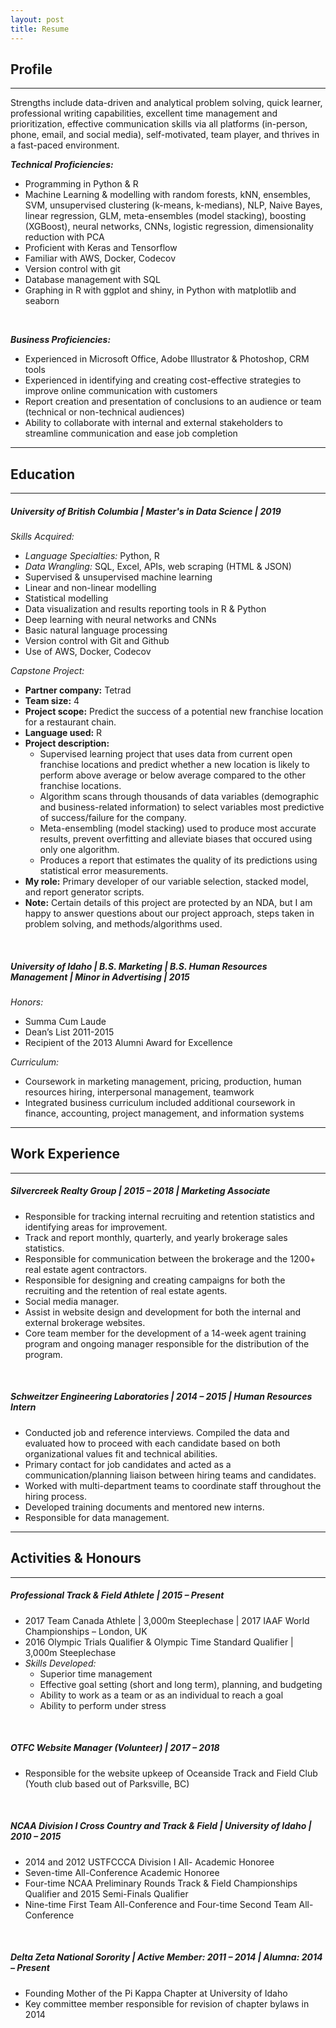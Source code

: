 ```yaml
---
layout: post
title: Resume
---
```


## Profile
-------------------------------------------------------------

Strengths include data-driven and analytical problem solving, quick learner, professional writing capabilities, excellent time management and prioritization, effective communication skills via all platforms (in-person, phone, email, and social media), self-motivated, team player, and thrives in a fast-paced environment.
<br>

***Technical Proficiencies:***
- Programming in Python & R
- Machine Learning & modelling with random forests, kNN, ensembles, SVM, unsupervised clustering (k-means, k-medians), NLP, Naive Bayes, linear regression, GLM, meta-ensembles (model stacking), boosting (XGBoost), neural networks, CNNs, logistic regression, dimensionality reduction with PCA
- Proficient with Keras and Tensorflow
- Familiar with AWS, Docker, Codecov
- Version control with git
- Database management with SQL
- Graphing in R with ggplot and shiny, in Python with matplotlib and seaborn
<br>

***Business Proficiencies:***
- Experienced in Microsoft Office, Adobe Illustrator & Photoshop, CRM tools 
- Experienced in identifying and creating cost-effective strategies to improve online communication with customers
- Report creation and presentation of conclusions to an audience or team (technical or non-technical audiences)
- Ability to collaborate with internal and external stakeholders to streamline communication and ease job completion

--------------------------------------------------------------------------------

## Education
--------------------------------------------------------------------------------

##### University of British Columbia \| Master's in Data Science \| 2019

*Skills Acquired:*
- *Language Specialties:* Python, R
- *Data Wrangling:* SQL, Excel, APIs, web scraping (HTML & JSON)
- Supervised & unsupervised machine learning
- Linear and non-linear modelling
- Statistical modelling
- Data visualization and results reporting tools in R & Python
- Deep learning with neural networks and CNNs
- Basic natural language processing
- Version control with Git and Github
- Use of AWS, Docker, Codecov


*Capstone Project:*
- **Partner company:** Tetrad
- **Team size:** 4
- **Project scope:** Predict the success of a potential new franchise location for a restaurant chain.
- **Language used:** R
- **Project description:** 
    - Supervised learning project that uses data from current open franchise locations and predict whether a new location is likely to perform above average or below average compared to the other franchise locations. 
    - Algorithm scans through thousands of data variables (demographic and business-related information) to select variables most predictive of success/failure for the company. 
    - Meta-ensembling (model stacking) used to produce most accurate results, prevent overfitting and alleviate biases that occured using only one algorithm. 
    - Produces a report that estimates the quality of its predictions using statistical error measurements.
- **My role:** Primary developer of our variable selection, stacked model, and report generator scripts.
- **Note:** Certain details of this project are protected by an NDA, but I am happy to answer questions about our project approach, steps taken in problem solving, and methods/algorithms used.

<br>

##### University of Idaho \|  B.S. Marketing \| B.S. Human Resources Management \| Minor in Advertising \| 2015

*Honors:*
- Summa Cum Laude
- Dean’s List 2011-2015
- Recipient of the 2013 Alumni Award for Excellence


*Curriculum:*
- Coursework in marketing management, pricing, production, human resources hiring, interpersonal management, teamwork
- Integrated business curriculum included additional coursework in finance, accounting, project management, and information systems

---------------------------------------------------------------------------------

## Work Experience
----------------------------------------------------------------------------------

##### Silvercreek Realty Group \| 2015 – 2018 \| Marketing Associate
- Responsible for tracking internal recruiting and retention statistics and identifying areas for improvement.
- Track and report monthly, quarterly, and yearly brokerage sales statistics.
- Responsible for communication between the brokerage and the 1200+ real estate agent contractors.
- Responsible for designing and creating campaigns for both the recruiting and the retention of real estate agents.
- Social media manager.
- Assist in website design and development for both the internal and external brokerage websites.
- Core team member for the development of a 14-week agent training program and ongoing manager responsible for the distribution of the program.

<br>

##### Schweitzer Engineering Laboratories \| 2014 – 2015 \| Human Resources Intern
- Conducted job and reference interviews. Compiled the data and evaluated how to proceed with each candidate based on both organizational values fit and technical abilities.
- Primary contact for job candidates and acted as a communication/planning liaison between hiring teams and candidates.
- Worked with multi-department teams to coordinate staff throughout the hiring process.
- Developed training documents and mentored new interns.
- Responsible for data management.

----------------------------------------------------------------------------

## Activities & Honours
----------------------------------------------------------------------------

##### Professional Track & Field Athlete   \|   2015 – Present
- 2017 Team Canada Athlete    \|    3,000m Steeplechase    \|   2017 IAAF World Championships – London, UK
- 2016 Olympic Trials Qualifier & Olympic Time Standard Qualifier    \|    3,000m Steeplechase
- *Skills Developed:*
    - Superior time management
    - Effective goal setting (short and long term), planning, and budgeting
    - Ability to work as a team or as an individual to reach a goal
    - Ability to perform under stress
    
<br>

##### OTFC Website Manager (Volunteer)    \|    2017 – 2018
- Responsible for the website upkeep of Oceanside Track and Field Club (Youth club based out of Parksville, BC)

<br>

##### NCAA Division I Cross Country and Track & Field   \|   University of Idaho   \|   2010 – 2015
- 2014 and 2012 USTFCCCA Division I All- Academic Honoree
- Seven-time All-Conference Academic Honoree
- Four-time NCAA Preliminary Rounds Track & Field Championships Qualifier and 2015 Semi-Finals Qualifier
- Nine-time First Team All-Conference and Four-time Second Team All-Conference

<br>

##### Delta Zeta National Sorority   \|   Active Member: 2011 – 2014   \|   Alumna: 2014 – Present
- Founding Mother of the Pi Kappa Chapter at University of Idaho 
- Key committee member responsible for revision of chapter bylaws in 2014


